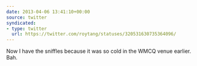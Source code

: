 ```yaml
---
date: 2013-04-06 13:41:10+00:00
source: twitter
syndicated:
- type: twitter
  url: https://twitter.com/roytang/statuses/320531630735364096/
---
```


Now I have the sniffles because it was so cold in the WMCQ venue earlier. Bah.